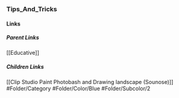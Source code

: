 ### Tips_And_Tricks
#### Links
##### Parent Links
[[Educative]]
##### Children Links
[[Clip Studio Paint Photobash and Drawing landscape (Sounose)]]
#Folder/Category
#Folder/Color/Blue
#Folder/Subcolor/2
